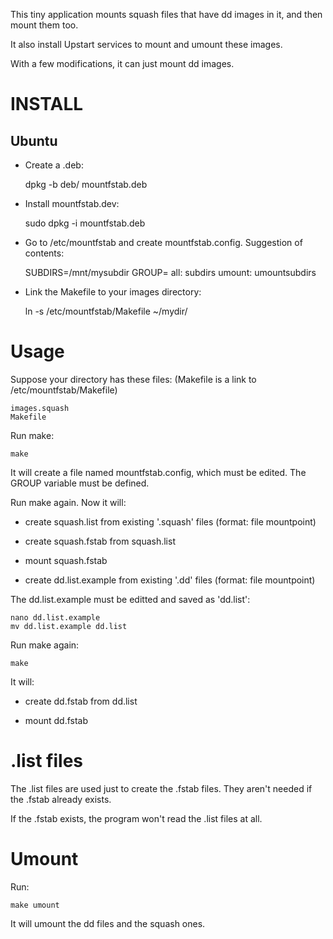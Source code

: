 This tiny application mounts squash files that have dd images in it, 
and then mount them too.

It also install Upstart services to mount and umount these images.

With a few modifications, it can just mount dd images.

INSTALL
=======

Ubuntu
-------------
- Create a .deb:

    dpkg -b deb/ mountfstab.deb

- Install mountfstab.dev:

    sudo dpkg -i mountfstab.deb

- Go to /etc/mountfstab and create mountfstab.config. Suggestion of contents:

    SUBDIRS=/mnt/mysubdir
    GROUP=
    all: subdirs
    umount: umountsubdirs

- Link the Makefile to your images directory:

    ln -s /etc/mountfstab/Makefile ~/mydir/

Usage
=====
Suppose your directory has these files:
(Makefile is a link to /etc/mountfstab/Makefile)

    images.squash
    Makefile

Run make:

    make

It will create a file named mountfstab.config, which must be edited.
The GROUP variable must be defined.

Run make again. Now it will:

- create squash.list from existing '.squash' files (format: file mountpoint)

- create squash.fstab from squash.list

- mount squash.fstab

- create dd.list.example from existing '.dd' files (format: file mountpoint)

The dd.list.example must be editted and saved as 'dd.list':

    nano dd.list.example
    mv dd.list.example dd.list

Run make again:

    make

It will:

- create dd.fstab from dd.list

- mount dd.fstab

.list files
===========
The .list files are used just to create the .fstab files. They aren't 
needed if the .fstab already exists.

If the .fstab exists, the program won't read the .list files at all.

Umount
======

Run:

    make umount

It will umount the dd files and the squash ones.
